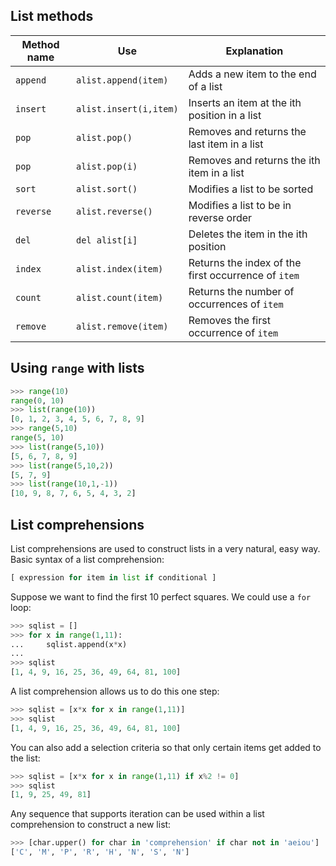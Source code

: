 ## List methods

| **Method name** | **Use**                | **Explanation**                                     |  
| --------------- | ---------------------- | --------------------------------------------------- |  
| `append`        | `alist.append(item)`   | Adds a new item to the end of a list                |  
| `insert`        | `alist.insert(i,item)` | Inserts an item at the ith position in a list       |  
| `pop`           | `alist.pop()`          | Removes and returns the last item in a list         |  
| `pop`           | `alist.pop(i)`         | Removes and returns the ith item in a list          |  
| `sort`          | `alist.sort()`         | Modifies a list to be sorted                        |  
| `reverse`       | `alist.reverse()`      | Modifies a list to be in reverse order              |  
| `del`           | `del alist[i]`         | Deletes the item in the ith position                |  
| `index`         | `alist.index(item)`    | Returns the index of the first occurrence of `item` |  
| `count`         | `alist.count(item)`    | Returns the number of occurrences of `item`         |  
| `remove`        | `alist.remove(item)`   | Removes the first occurrence of `item`              |

## Using `range` with lists

```python
>>> range(10)
range(0, 10)
>>> list(range(10))
[0, 1, 2, 3, 4, 5, 6, 7, 8, 9]
>>> range(5,10)
range(5, 10)
>>> list(range(5,10))
[5, 6, 7, 8, 9]
>>> list(range(5,10,2))
[5, 7, 9]
>>> list(range(10,1,-1))
[10, 9, 8, 7, 6, 5, 4, 3, 2]
```

## List comprehensions

List comprehensions are used to construct lists in a very natural, easy way. Basic syntax of a list comprehension:

```python
[ expression for item in list if conditional ]
```

Suppose we want to find the first 10 perfect squares. We could use a `for` loop:

```python
>>> sqlist = []
>>> for x in range(1,11):
...     sqlist.append(x*x)
... 
>>> sqlist
[1, 4, 9, 16, 25, 36, 49, 64, 81, 100]
```

A list comprehension allows us to do this one step:

```python
>>> sqlist = [x*x for x in range(1,11)]
>>> sqlist
[1, 4, 9, 16, 25, 36, 49, 64, 81, 100]
```

You can also add a selection criteria so that only certain items get added to the list:

```python
>>> sqlist = [x*x for x in range(1,11) if x%2 != 0]
>>> sqlist
[1, 9, 25, 49, 81]
```

Any sequence that supports iteration can be used within a list comprehension to construct a new list:

```python
>>> [char.upper() for char in 'comprehension' if char not in 'aeiou']
['C', 'M', 'P', 'R', 'H', 'N', 'S', 'N']
```

